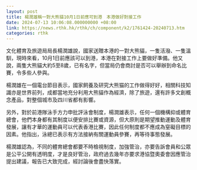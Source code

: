 ```yaml
---
layout: post
title: 楊潤雄稱一對大熊貓10月1日前應可到港　本港做好對接工作
date: 2024-07-13 10:06:08.000000000 +08:00
link: https://news.rthk.hk/rthk/ch/component/k2/1761424-20240713.htm
categories: rthk
---
```


文化體育及旅遊局局長楊潤雄說，國家送贈本港的一對大熊貓，一隻活潑、一隻溫馴，現時來看，10月1日前應該可以到港，本港在對接工作上要做好準備。他又說，兩隻大熊貓大約5至8歲，已有名字，但當局仍會商討是否可以舉辦到命名比賽，令多些人參與。

楊潤雄在一個電台節目表示，國家飼養及研究大熊猫的工作做得好好，相關科技知識亦是世界前列，成都當地充分利用大熊貓作為經濟，除了旅遊，還有許多文創概念產品，對整個城市及四川省都有影響。

另外，對於前港隊泳手方力申批評泳會制度，楊潤雄表示，任何一個機構抑或體育總會，他們本身都有其制度以便安排比賽或資源，但大原則是期望推動運動及體育發展，讓有才華的運動員可以代表香港比賽，因此任何制度都不應成為窒礙目標的因素。他指出，泳總已表示有方法接納有關運動員參賽，再等待事態發展。

楊潤雄認為，不同的體育總會都要不時檢視制度，加強管治，亦要告訴會員和公眾是公平公開有透明度，才是良好管治，政府過去幾年亦要求港協暨奧委會因應管治提出建議，報告已大致完成，經討論後會盡快落實。
